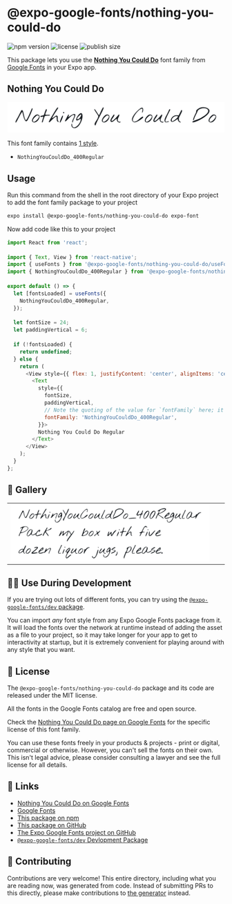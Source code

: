 # @expo-google-fonts/nothing-you-could-do

![npm version](https://flat.badgen.net/npm/v/@expo-google-fonts/nothing-you-could-do)
![license](https://flat.badgen.net/github/license/expo/google-fonts)
![publish size](https://flat.badgen.net/packagephobia/install/@expo-google-fonts/nothing-you-could-do)

This package lets you use the [**Nothing You Could Do**](https://fonts.google.com/specimen/Nothing+You+Could+Do) font family from [Google Fonts](https://fonts.google.com/) in your Expo app.

## Nothing You Could Do

![Nothing You Could Do](./font-family.png)

This font family contains [1 style](#-gallery).

- `NothingYouCouldDo_400Regular`

## Usage

Run this command from the shell in the root directory of your Expo project to add the font family package to your project
```sh
expo install @expo-google-fonts/nothing-you-could-do expo-font
```

Now add code like this to your project
```js
import React from 'react';

import { Text, View } from 'react-native';
import { useFonts } from '@expo-google-fonts/nothing-you-could-do/useFonts';
import { NothingYouCouldDo_400Regular } from '@expo-google-fonts/nothing-you-could-do/400Regular';

export default () => {
  let [fontsLoaded] = useFonts({
    NothingYouCouldDo_400Regular,
  });

  let fontSize = 24;
  let paddingVertical = 6;

  if (!fontsLoaded) {
    return undefined;
  } else {
    return (
      <View style={{ flex: 1, justifyContent: 'center', alignItems: 'center' }}>
        <Text
          style={{
            fontSize,
            paddingVertical,
            // Note the quoting of the value for `fontFamily` here; it expects a string!
            fontFamily: 'NothingYouCouldDo_400Regular',
          }}>
          Nothing You Could Do Regular
        </Text>
      </View>
    );
  }
};

```

## 🔡 Gallery


||||
|-|-|-|
|![NothingYouCouldDo_400Regular](./NothingYouCouldDo_400Regular.ttf.png)||||


## 👩‍💻 Use During Development

If you are trying out lots of different fonts, you can try using the [`@expo-google-fonts/dev` package](https://github.com/expo/google-fonts/tree/master/font-packages/dev#readme).

You can import *any* font style from any Expo Google Fonts package from it. It will load the fonts
over the network at runtime instead of adding the asset as a file to your project, so it may take longer
for your app to get to interactivity at startup, but it is extremely convenient
for playing around with any style that you want.

## 📖 License

The `@expo-google-fonts/nothing-you-could-do` package and its code are released under the MIT license.

All the fonts in the Google Fonts catalog are free and open source.

Check the [Nothing You Could Do page on Google Fonts](https://fonts.google.com/specimen/Nothing+You+Could+Do) for the specific license of this font family.

You can use these fonts freely in your products & projects - print or digital, commercial or otherwise. However, you can't sell the fonts on their own. This isn't legal advice, please consider consulting a lawyer and see the full license for all details.

## 🔗 Links

- [Nothing You Could Do on Google Fonts](https://fonts.google.com/specimen/Nothing+You+Could+Do)
- [Google Fonts](https://fonts.google.com/)
- [This package on npm](https://www.npmjs.com/package/@expo-google-fonts/nothing-you-could-do)
- [This package on GitHub](https://github.com/expo/google-fonts/tree/master/font-packages/nothing-you-could-do)
- [The Expo Google Fonts project on GitHub](https://github.com/expo/google-fonts)
- [`@expo-google-fonts/dev` Devlopment Package](https://github.com/expo/google-fonts/tree/master/font-packages/dev)

## 🤝 Contributing

Contributions are very welcome! This entire directory, including what you are reading now, was generated from code. Instead of submitting PRs to this directly, please make contributions to [the generator](https://github.com/expo/google-fonts/tree/master/packages/generator) instead.
